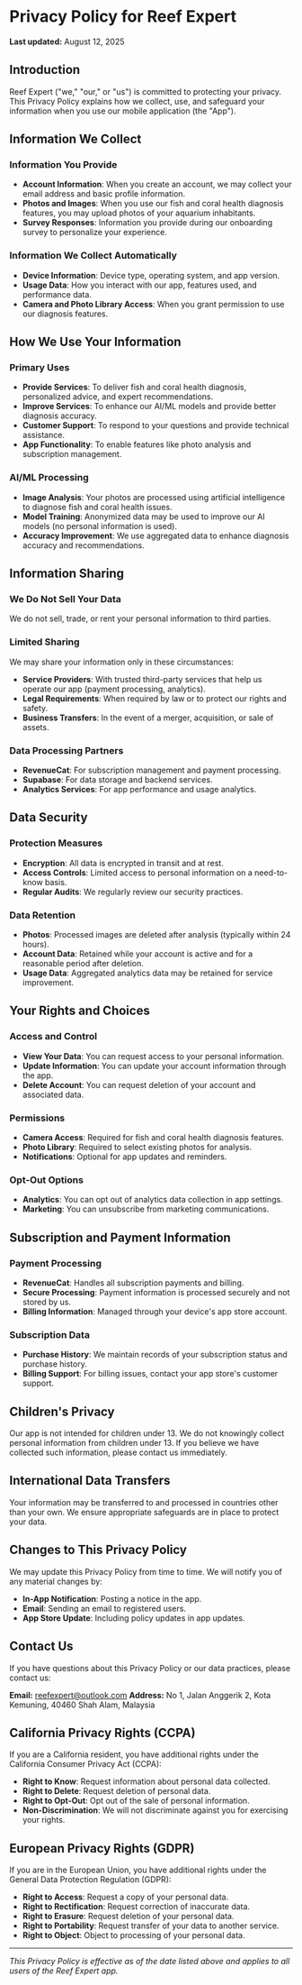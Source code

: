 # Privacy Policy for Reef Expert

**Last updated:** August 12, 2025

## Introduction

Reef Expert ("we," "our," or "us") is committed to protecting your privacy. This Privacy Policy explains how we collect, use, and safeguard your information when you use our mobile application (the "App").

## Information We Collect

### Information You Provide
- **Account Information**: When you create an account, we may collect your email address and basic profile information.
- **Photos and Images**: When you use our fish and coral health diagnosis features, you may upload photos of your aquarium inhabitants.
- **Survey Responses**: Information you provide during our onboarding survey to personalize your experience.

### Information We Collect Automatically
- **Device Information**: Device type, operating system, and app version.
- **Usage Data**: How you interact with our app, features used, and performance data.
- **Camera and Photo Library Access**: When you grant permission to use our diagnosis features.

## How We Use Your Information

### Primary Uses
- **Provide Services**: To deliver fish and coral health diagnosis, personalized advice, and expert recommendations.
- **Improve Services**: To enhance our AI/ML models and provide better diagnosis accuracy.
- **Customer Support**: To respond to your questions and provide technical assistance.
- **App Functionality**: To enable features like photo analysis and subscription management.

### AI/ML Processing
- **Image Analysis**: Your photos are processed using artificial intelligence to diagnose fish and coral health issues.
- **Model Training**: Anonymized data may be used to improve our AI models (no personal information is used).
- **Accuracy Improvement**: We use aggregated data to enhance diagnosis accuracy and recommendations.

## Information Sharing

### We Do Not Sell Your Data
We do not sell, trade, or rent your personal information to third parties.

### Limited Sharing
We may share your information only in these circumstances:
- **Service Providers**: With trusted third-party services that help us operate our app (payment processing, analytics).
- **Legal Requirements**: When required by law or to protect our rights and safety.
- **Business Transfers**: In the event of a merger, acquisition, or sale of assets.

### Data Processing Partners
- **RevenueCat**: For subscription management and payment processing.
- **Supabase**: For data storage and backend services.
- **Analytics Services**: For app performance and usage analytics.

## Data Security

### Protection Measures
- **Encryption**: All data is encrypted in transit and at rest.
- **Access Controls**: Limited access to personal information on a need-to-know basis.
- **Regular Audits**: We regularly review our security practices.

### Data Retention
- **Photos**: Processed images are deleted after analysis (typically within 24 hours).
- **Account Data**: Retained while your account is active and for a reasonable period after deletion.
- **Usage Data**: Aggregated analytics data may be retained for service improvement.

## Your Rights and Choices

### Access and Control
- **View Your Data**: You can request access to your personal information.
- **Update Information**: You can update your account information through the app.
- **Delete Account**: You can request deletion of your account and associated data.

### Permissions
- **Camera Access**: Required for fish and coral health diagnosis features.
- **Photo Library**: Required to select existing photos for analysis.
- **Notifications**: Optional for app updates and reminders.

### Opt-Out Options
- **Analytics**: You can opt out of analytics data collection in app settings.
- **Marketing**: You can unsubscribe from marketing communications.

## Subscription and Payment Information

### Payment Processing
- **RevenueCat**: Handles all subscription payments and billing.
- **Secure Processing**: Payment information is processed securely and not stored by us.
- **Billing Information**: Managed through your device's app store account.

### Subscription Data
- **Purchase History**: We maintain records of your subscription status and purchase history.
- **Billing Support**: For billing issues, contact your app store's customer support.

## Children's Privacy

Our app is not intended for children under 13. We do not knowingly collect personal information from children under 13. If you believe we have collected such information, please contact us immediately.

## International Data Transfers

Your information may be transferred to and processed in countries other than your own. We ensure appropriate safeguards are in place to protect your data.

## Changes to This Privacy Policy

We may update this Privacy Policy from time to time. We will notify you of any material changes by:
- **In-App Notification**: Posting a notice in the app.
- **Email**: Sending an email to registered users.
- **App Store Update**: Including policy updates in app updates.

## Contact Us

If you have questions about this Privacy Policy or our data practices, please contact us:

**Email:** reefexpert@outlook.com
**Address:** No 1, Jalan Anggerik 2, Kota Kemuning, 40460 Shah Alam, Malaysia

## California Privacy Rights (CCPA)

If you are a California resident, you have additional rights under the California Consumer Privacy Act (CCPA):
- **Right to Know**: Request information about personal data collected.
- **Right to Delete**: Request deletion of personal data.
- **Right to Opt-Out**: Opt out of the sale of personal information.
- **Non-Discrimination**: We will not discriminate against you for exercising your rights.

## European Privacy Rights (GDPR)

If you are in the European Union, you have additional rights under the General Data Protection Regulation (GDPR):
- **Right to Access**: Request a copy of your personal data.
- **Right to Rectification**: Request correction of inaccurate data.
- **Right to Erasure**: Request deletion of your personal data.
- **Right to Portability**: Request transfer of your data to another service.
- **Right to Object**: Object to processing of your personal data.

---

*This Privacy Policy is effective as of the date listed above and applies to all users of the Reef Expert app.*
